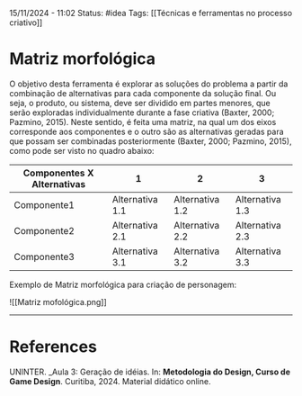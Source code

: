 15/11/2024 - 11:02
Status: #idea
Tags: [[Técnicas e ferramentas no processo criativo]]

# Matriz morfológica

O objetivo desta ferramenta é explorar as soluções do problema a partir da combinação de alternativas para cada componente da solução final. Ou seja, o produto, ou sistema, deve ser dividido em partes menores, que serão exploradas individualmente durante a fase criativa (Baxter, 2000; Pazmino, 2015). Neste sentido, é feita uma matriz, na qual um dos eixos corresponde aos componentes e o outro são as alternativas geradas para que possam ser combinadas posteriormente (Baxter, 2000; Pazmino, 2015), como pode ser visto no quadro abaixo:


| Componentes X Alternativas | 1               | 2               | 3               |
| -------------------------- | --------------- | --------------- | --------------- |
| Componente1                | Alternativa 1.1 | Alternativa 1.2 | Alternativa 1.3 |
| Componente2                | Alternativa 2.1 | Alternativa 2.2 | Alternativa 2.3 |
| Componente3                | Alternativa 3.1 | Alternativa 3.2 | Alternativa 3.3 |
Exemplo de Matriz morfológica para criação de personagem:

![[Matriz mofológica.png]]




---

# References

UNINTER.  _Aula 3: Geração de idéias. In: **Metodologia do Design, Curso de Game Design**. Curitiba, 2024. Material didático online.